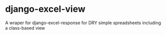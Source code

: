 django-excel-view
=================

A wraper for django-excel-response for DRY simple spreadsheets including a class-based view